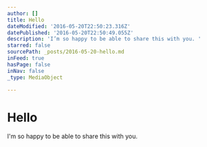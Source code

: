 ```yaml
---
author: []
title: Hello
dateModified: '2016-05-20T22:50:23.316Z'
datePublished: '2016-05-20T22:50:49.055Z'
description: 'I’m so happy to be able to share this with you. '
starred: false
sourcePath: _posts/2016-05-20-hello.md
inFeed: true
hasPage: false
inNav: false
_type: MediaObject

---
```

# Hello

I'm so happy to be able to share this with you.